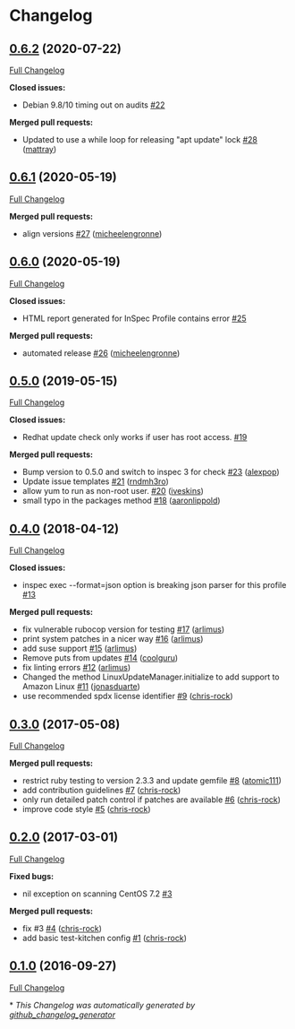 # Changelog

## [0.6.2](https://github.com/dev-sec/linux-patch-baseline/tree/0.6.2) (2020-07-22)

[Full Changelog](https://github.com/dev-sec/linux-patch-baseline/compare/0.6.1...0.6.2)

**Closed issues:**

- Debian 9.8/10 timing out on audits [\#22](https://github.com/dev-sec/linux-patch-baseline/issues/22)

**Merged pull requests:**

- Updated to use a while loop for releasing "apt update" lock [\#28](https://github.com/dev-sec/linux-patch-baseline/pull/28) ([mattray](https://github.com/mattray))

## [0.6.1](https://github.com/dev-sec/linux-patch-baseline/tree/0.6.1) (2020-05-19)

[Full Changelog](https://github.com/dev-sec/linux-patch-baseline/compare/0.6.0...0.6.1)

**Merged pull requests:**

- align versions [\#27](https://github.com/dev-sec/linux-patch-baseline/pull/27) ([micheelengronne](https://github.com/micheelengronne))

## [0.6.0](https://github.com/dev-sec/linux-patch-baseline/tree/0.6.0) (2020-05-19)

[Full Changelog](https://github.com/dev-sec/linux-patch-baseline/compare/0.5.0...0.6.0)

**Closed issues:**

- HTML report generated for InSpec Profile contains error [\#25](https://github.com/dev-sec/linux-patch-baseline/issues/25)

**Merged pull requests:**

- automated release [\#26](https://github.com/dev-sec/linux-patch-baseline/pull/26) ([micheelengronne](https://github.com/micheelengronne))

## [0.5.0](https://github.com/dev-sec/linux-patch-baseline/tree/0.5.0) (2019-05-15)

[Full Changelog](https://github.com/dev-sec/linux-patch-baseline/compare/0.4.0...0.5.0)

**Closed issues:**

- Redhat update check only works if user has root access. [\#19](https://github.com/dev-sec/linux-patch-baseline/issues/19)

**Merged pull requests:**

- Bump version to 0.5.0 and switch to inspec 3 for check [\#23](https://github.com/dev-sec/linux-patch-baseline/pull/23) ([alexpop](https://github.com/alexpop))
- Update issue templates [\#21](https://github.com/dev-sec/linux-patch-baseline/pull/21) ([rndmh3ro](https://github.com/rndmh3ro))
- allow yum to run as non-root user. [\#20](https://github.com/dev-sec/linux-patch-baseline/pull/20) ([iveskins](https://github.com/iveskins))
- small typo in the packages method [\#18](https://github.com/dev-sec/linux-patch-baseline/pull/18) ([aaronlippold](https://github.com/aaronlippold))

## [0.4.0](https://github.com/dev-sec/linux-patch-baseline/tree/0.4.0) (2018-04-12)

[Full Changelog](https://github.com/dev-sec/linux-patch-baseline/compare/0.3.0...0.4.0)

**Closed issues:**

- inspec exec --format=json option is breaking json parser for this profile [\#13](https://github.com/dev-sec/linux-patch-baseline/issues/13)

**Merged pull requests:**

- fix vulnerable rubocop version for testing [\#17](https://github.com/dev-sec/linux-patch-baseline/pull/17) ([arlimus](https://github.com/arlimus))
- print system patches in a nicer way [\#16](https://github.com/dev-sec/linux-patch-baseline/pull/16) ([arlimus](https://github.com/arlimus))
- add suse support [\#15](https://github.com/dev-sec/linux-patch-baseline/pull/15) ([arlimus](https://github.com/arlimus))
- Remove puts from updates [\#14](https://github.com/dev-sec/linux-patch-baseline/pull/14) ([coolguru](https://github.com/coolguru))
- fix linting errors [\#12](https://github.com/dev-sec/linux-patch-baseline/pull/12) ([arlimus](https://github.com/arlimus))
- Changed the method LinuxUpdateManager.initialize to add support to Amazon Linux [\#11](https://github.com/dev-sec/linux-patch-baseline/pull/11) ([jonasduarte](https://github.com/jonasduarte))
- use recommended spdx license identifier [\#9](https://github.com/dev-sec/linux-patch-baseline/pull/9) ([chris-rock](https://github.com/chris-rock))

## [0.3.0](https://github.com/dev-sec/linux-patch-baseline/tree/0.3.0) (2017-05-08)

[Full Changelog](https://github.com/dev-sec/linux-patch-baseline/compare/0.2.0...0.3.0)

**Merged pull requests:**

- restrict ruby testing to version 2.3.3 and update gemfile [\#8](https://github.com/dev-sec/linux-patch-baseline/pull/8) ([atomic111](https://github.com/atomic111))
- add contribution guidelines [\#7](https://github.com/dev-sec/linux-patch-baseline/pull/7) ([chris-rock](https://github.com/chris-rock))
- only run detailed patch control if patches are available [\#6](https://github.com/dev-sec/linux-patch-baseline/pull/6) ([chris-rock](https://github.com/chris-rock))
- improve code style [\#5](https://github.com/dev-sec/linux-patch-baseline/pull/5) ([chris-rock](https://github.com/chris-rock))

## [0.2.0](https://github.com/dev-sec/linux-patch-baseline/tree/0.2.0) (2017-03-01)

[Full Changelog](https://github.com/dev-sec/linux-patch-baseline/compare/0.1.0...0.2.0)

**Fixed bugs:**

- nil exception on scanning CentOS 7.2 [\#3](https://github.com/dev-sec/linux-patch-baseline/issues/3)

**Merged pull requests:**

- fix \#3 [\#4](https://github.com/dev-sec/linux-patch-baseline/pull/4) ([chris-rock](https://github.com/chris-rock))
- add basic test-kitchen config [\#1](https://github.com/dev-sec/linux-patch-baseline/pull/1) ([chris-rock](https://github.com/chris-rock))

## [0.1.0](https://github.com/dev-sec/linux-patch-baseline/tree/0.1.0) (2016-09-27)

[Full Changelog](https://github.com/dev-sec/linux-patch-baseline/compare/0312593fd472be25966685615f83bc31098fc113...0.1.0)



\* *This Changelog was automatically generated by [github_changelog_generator](https://github.com/github-changelog-generator/github-changelog-generator)*

